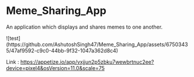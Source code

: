 # Meme_Sharing_App
An application which displays and shares memes to one another.

<div class="img">
  ![test](https://github.com/AshutoshSingh47/Meme_Sharing_App/assets/67503435/47af9592-c9c0-44bb-9f32-1047a362d8c4)
</div>





Link : https://appetize.io/app/vxjjun2p5zbku7wewbrtnuc2ee?device=pixel4&osVersion=11.0&scale=75
